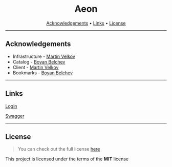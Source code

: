 <h1 align="center">Aeon</h1>

<p align="center">
  <a href="#acknowledgements">Acknowledgements</a> •
  <a href="#links">Links</a> •
  <a href="#license">License</a>
</p>

---

## Acknowledgements

- Infrastructure - [Martin Velkov](https://github.com/MartsTech)
- Catalog - [Boyan Belchev](https://github.com/bdbelchev)
- Client - [Martin Velkov](https://github.com/MartsTech)
- Bookmarks - [Boyan Belchev](https://github.com/bdbelchev)

---

## Links

[Login](https://teamaeon.b2clogin.com/teamaeon.onmicrosoft.com/oauth2/v2.0/authorize?p=B2C_1_SignUpSignIn&client_id=3338b3c1-26a6-4674-80bd-7472e1b9f486&nonce=defaultNonce&redirect_uri=https%3A%2F%2Fjwt.ms&scope=https%3A%2F%2Fteamaeon.onmicrosoft.com%2F3338b3c1-26a6-4674-80bd-7472e1b9f486%2FUser.Scope&response_type=token&prompt=login)

[Swagger](https://api.aeon.martstech.com/swagger/index.html)

---

## License

> You can check out the full license [here](https://github.com/MartsTech/Aeon/blob/main/LICENSE)

This project is licensed under the terms of the **MIT** license
